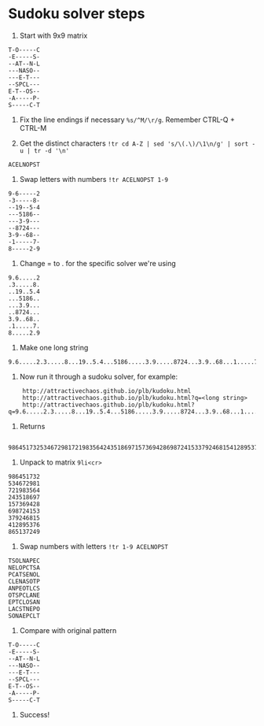 # Sudoku solver steps

1. Start with 9x9 matrix  
```
T-O-----C  
-E-----S-  
--AT--N-L  
---NASO--  
---E-T---  
--SPCL---  
E-T--OS--  
-A-----P-  
S-----C-T  
```
1. Fix the line endings if necessary `%s/^M/\r/g`. Remember CTRL-Q + CTRL-M

1. Get the distinct characters `!tr cd A-Z | sed 's/\(.\)/\1\n/g' | sort -u | tr -d '\n'`  
```
ACELNOPST
```

1. Swap letters with numbers `!tr ACELNOPST 1-9`  
```
9-6-----2  
-3-----8-  
--19--5-4  
---5186--  
---3-9---  
--8724---  
3-9--68--  
-1-----7-  
8-----2-9  
```

1. Change = to . for the specific solver we're using  
```
9.6.....2  
.3.....8.  
..19..5.4  
...5186..  
...3.9...  
..8724...  
3.9..68..  
.1.....7.  
8.....2.9  
```

1. Make one long string  
```
9.6.....2.3.....8...19..5.4...5186.....3.9.....8724...3.9..68...1.....7.8.....2.9
```

1. Now run it through a sudoku solver, for example:  
```
    http://attractivechaos.github.io/plb/kudoku.html  
    http://attractivechaos.github.io/plb/kudoku.html?q=<long string>  
    http://attractivechaos.github.io/plb/kudoku.html?q=9.6.....2.3.....8...19..5.4...5186.....3.9.....8724...3.9..68...1.....7.8.....2.9
```

1. Returns  
```
    986451732534672981721983564243518697157369428698724153379246815412895376865137249
```

1. Unpack to matrix `9li<cr>`  
```
986451732  
534672981  
721983564  
243518697  
157369428  
698724153  
379246815  
412895376  
865137249  
```

1. Swap numbers with letters `!tr 1-9 ACELNOPST`  
```
TSOLNAPEC  
NELOPCTSA  
PCATSENOL  
CLENASOTP  
ANPEOTLCS  
OTSPCLANE  
EPTCLOSAN  
LACSTNEPO  
SONAEPCLT  
```

1. Compare with original pattern  
```
T-O-----C  
-E-----S-  
--AT--N-L  
---NASO--  
---E-T---  
--SPCL---  
E-T--OS--  
-A-----P-  
S-----C-T  
```

1. Success!
